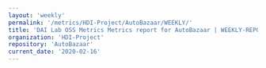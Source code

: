 ```yaml
---
layout: 'weekly'
permalink: '/metrics/HDI-Project/AutoBazaar/WEEKLY/'
title: 'DAI Lab OSS Metrics Metrics report for AutoBazaar | WEEKLY-REPORT-2020-02-16'
organization: 'HDI-Project'
repository: 'AutoBazaar'
current_date: '2020-02-16'
---
```


